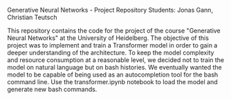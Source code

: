 Generative Neural Networks - Project Repository
Students: Jonas Gann, Christian Teutsch

This repository contains the code for the project of the course "Generative Neural Networks" at the University of Heidelberg. The objective of this project was to implement and train a Transformer model in order to gain a deeper understanding of the architecture. To keep the model complexity and resource consumption at a reasonable level, we decided not to train the model on natural language but on bash histories. We eventually wanted the model to be capable of being used as an autocompletion tool for the bash command line.
Use the transformer.ipynb notebook to load the model and generate new bash commands.
